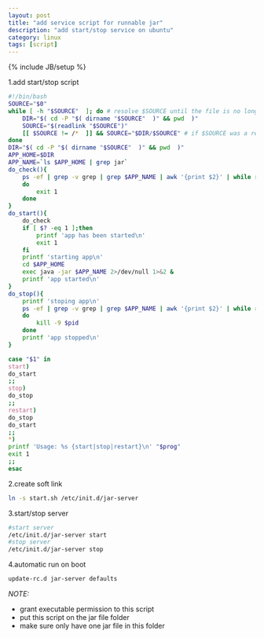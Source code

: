 ```yaml
---
layout: post
title: "add service script for runnable jar"
description: "add start/stop service on ubuntu"
category: linux
tags: [script]
---
```

{% include JB/setup %}

1.add start/stop script
```bash
#!/bin/bash
SOURCE="$0"
while [ -h "$SOURCE"  ]; do # resolve $SOURCE until the file is no longer a symlink
    DIR="$( cd -P "$( dirname "$SOURCE"  )" && pwd  )"
    SOURCE="$(readlink "$SOURCE")"
    [[ $SOURCE != /*  ]] && SOURCE="$DIR/$SOURCE" # if $SOURCE was a relative symlink, we need to resolve it relative to the path where the symlink file was located
done
DIR="$( cd -P "$( dirname "$SOURCE"  )" && pwd  )"
APP_HOME=$DIR
APP_NAME=`ls $APP_HOME | grep jar`
do_check(){
	ps -ef | grep -v grep | grep $APP_NAME | awk '{print $2}' | while read pid
	do
		exit 1
	done
}
do_start(){
	do_check
	if [ $? -eq 1 ];then
		printf 'app has been started\n'
		exit 1
	fi
	printf 'starting app\n'
	cd $APP_HOME
	exec java -jar $APP_NAME 2>/dev/null 1>&2 &
	printf 'app started\n'
}
do_stop(){
	printf 'stoping app\n'
	ps -ef | grep -v grep | grep $APP_NAME | awk '{print $2}' | while read pid
	do
		kill -9 $pid
	done
	printf 'app stopped\n'
}

case "$1" in
start)
do_start
;;
stop)
do_stop
;;
restart)
do_stop
do_start
;;
*)
printf 'Usage: %s {start|stop|restart}\n' "$prog"
exit 1
;;
esac
```

2.create soft link
```bash
ln -s start.sh /etc/init.d/jar-server
```

3.start/stop server
```bash
#start server
/etc/init.d/jar-server start
#stop server
/etc/init.d/jar-server stop
```

4.automatic run on boot
```bash
update-rc.d jar-server defaults
```

*NOTE:*
- grant executable permission to this script
- put this script on the jar file folder
- make sure only have one jar file in this folder